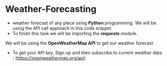 # Weather-Forecasting
- weather forecast of any place using **Python** programming. We will be using the API call approach in this code snippet.
- To finish this task we will be importing the **requests** module.

We will be using the **OpenWeatherMap API** to get our weather forecast
  - To get your API key, Sign up and then subscribe to current weather data : (https://openweathermap.org/api)
